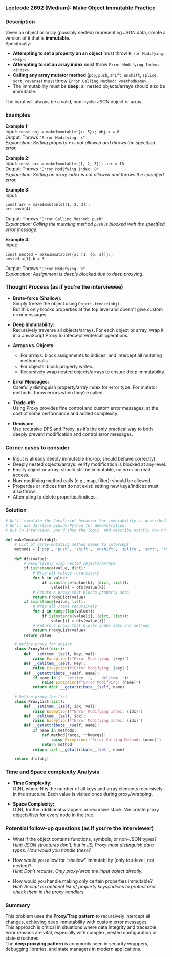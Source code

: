 ### Leetcode 2692 (Medium): Make Object Immutable [Practice](https://leetcode.com/problems/make-object-immutable)

### Description  
Given an object or array (possibly nested) representing JSON data, create a version of it that is **immutable**.  
Specifically:
- **Attempting to set a property on an object** must throw `Error Modifying: <key>`.
- **Attempting to set an array index** must throw `Error Modifying Index: <index>`.
- **Calling any array mutator method** (`pop`, `push`, `shift`, `unshift`, `splice`, `sort`, `reverse`) must throw `Error Calling Method: <methodName>`.
- The immutability must be **deep**: all nested objects/arrays should also be immutable.

The input will always be a valid, non-cyclic JSON object or array.

### Examples  

**Example 1:**  
Input: `const obj = makeImmutable({x: 5}); obj.x = 6`  
Output: Throws `"Error Modifying: x"`  
*Explanation: Setting property `x` is not allowed and throws the specified error.*

**Example 2:**  
Input: `const arr = makeImmutable([1, 2, 3]); arr = 10`  
Output: Throws `"Error Modifying Index: 0"`  
*Explanation: Setting an array index is not allowed and throws the specified error.*

**Example 3:**  
Input:  
```
const arr = makeImmutable([1, 2, 3]);
arr.push(4)
```
Output: Throws `"Error Calling Method: push"`  
*Explanation: Calling the mutating method `push` is blocked with the specified error message.*

**Example 4:**  
Input:  
```
const nested = makeImmutable({a: [1, {b: 2}]});
nested.a[1].b = 3
```
Output: Throws `"Error Modifying: b"`  
*Explanation: Assignment is deeply blocked due to deep proxying.*

### Thought Process (as if you’re the interviewee)  
- **Brute-force (Shallow):**  
  Simply freeze the object using `Object.freeze(obj)`.  
  But this only blocks properties at the top level and doesn't give custom error messages.

- **Deep Immutability:**  
  Recursively traverse all objects/arrays. For each object or array, wrap it in a JavaScript Proxy to intercept write/call operations.

- **Arrays vs. Objects:**  
  - For arrays: block assignments to indices, and intercept all mutating method calls.
  - For objects: block property writes.
  - Recursively wrap nested objects/arrays to ensure deep immutability.

- **Error Messages:**  
  Carefully distinguish property/array index for error type.
  For mutator methods, throw errors when they're called.

- **Trade-off:**  
  Using Proxy provides fine control and custom error messages, at the cost of some performance and added complexity.

- **Decision:**  
  Use recursive DFS and Proxy, as it’s the only practical way to both deeply prevent modification and control error messages.

### Corner cases to consider  
- Input is already deeply immutable (no-op, should behave correctly).
- Deeply nested objects/arrays: verify modification is blocked at any level.
- Empty object or array: should still be immutable, no error on read access.
- Non-modifying method calls (e.g., map, filter): should be allowed.
- Properties or indices that do not exist: setting new keys/indices must also throw.
- Attempting to delete properties/indices.

### Solution

```python
# We'll simulate the JavaScript behavior for immutability as described.
# We'll use JS-style pseudo-Python for demonstration.
# But in interviews, you'd show the logic, and describe exactly how Proxy traps work.

def makeImmutable(obj):
    # List of array-mutating method names to intercept
    methods = ['pop', 'push', 'shift', 'unshift', 'splice', 'sort', 'reverse']
    
    def dfs(value):
        # Recursively wrap nested objects/arrays
        if isinstance(value, dict):
            # Wrap all values recursively
            for k in value:
                if isinstance(value[k], (dict, list)):
                    value[k] = dfs(value[k])
            # Return a proxy that blocks property sets
            return ProxyDict(value)
        if isinstance(value, list):
            # Wrap all items recursively
            for i in range(len(value)):
                if isinstance(value[i], (dict, list)):
                    value[i] = dfs(value[i])
            # Return a proxy that blocks index sets and methods
            return ProxyList(value)
        return value

    # Define proxy for object
    class ProxyDict(dict):
        def __setitem__(self, key, val):
            raise Exception(f"Error Modifying: {key}")
        def __delitem__(self, key):
            raise Exception(f"Error Modifying: {key}")
        def __getattribute__(self, name):
            if name in ('__setitem__', '__delitem__'):
                raise Exception(f"Error Modifying: {name}")
            return dict.__getattribute__(self, name)
        
    # Define proxy for list
    class ProxyList(list):
        def __setitem__(self, idx, val):
            raise Exception(f"Error Modifying Index: {idx}")
        def __delitem__(self, idx):
            raise Exception(f"Error Modifying Index: {idx}")
        def __getattribute__(self, name):
            if name in methods:
                def method(*args, **kwargs):
                    raise Exception(f"Error Calling Method: {name}")
                return method
            return list.__getattribute__(self, name)

    return dfs(obj)
```

### Time and Space complexity Analysis  

- **Time Complexity:**  
  O(N), where N is the number of all keys and array elements recursively in the structure. Each value is visited once during proxy/wrapping.

- **Space Complexity:**  
  O(N), for the additional wrappers or recursive stack. We create proxy objects/lists for every node in the tree.

### Potential follow-up questions (as if you’re the interviewer)  

- What if the object contains functions, symbols, or non-JSON types?  
  *Hint: JSON structures don’t, but in JS, Proxy must distinguish data types. How would you handle these?*

- How would you allow for “shallow” immutability (only top-level, not nested)?  
  *Hint: Don’t recurse. Only proxy/wrap the input object directly.*

- How would you handle making only certain properties immutable?  
  *Hint: Accept an optional list of property keys/indices to protect and check them in the proxy handlers.*

### Summary
This problem uses the **Proxy/Trap pattern** to recursively intercept all changes, achieving deep immutability with custom error messages.  
This approach is critical in situations where data integrity and traceable error reasons are vital, especially with complex, nested configuration or state structures.  
The **deep proxying pattern** is commonly seen in security wrappers, debugging libraries, and state managers in modern applications.